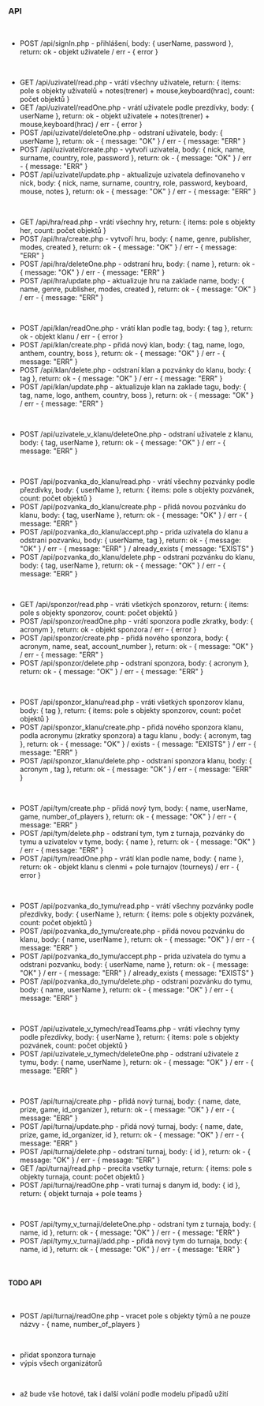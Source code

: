 ### API

<br />

- POST /api/signIn.php - přihlášení, body: { userName, password }, return: ok - objekt uživatele / err - { error }

<br />

- GET /api/uzivatel/read.php - vrátí všechny uživatele, return: { items: pole s objekty uživatelů + notes(trener) + mouse,keyboard(hrac), count: počet objektů }
- GET /api/uzivatel/readOne.php - vrátí uživatele podle prezdívky, body: { userName }, return: ok - objekt uživatele + notes(trener) + mouse,keyboard(hrac) / err - { error }
- POST /api/uzivatel/deleteOne.php - odstraní uživatele, body: { userName }, return: ok - { message: "OK" } / err - { message: "ERR" }
- POST /api/uzivatel/create.php - vytvoří uzivatela, body: { nick, name, surname, country, role, password }, return: ok - { message: "OK" } / err - { message: "ERR" }
- POST /api/uzivatel/update.php - aktualizuje uzivatela definovaneho v nick, body: { nick, name, surname, country, role, password, keyboard, mouse, notes }, return: ok - { message: "OK" } / err - { message: "ERR" }

<br />

- GET /api/hra/read.php - vrátí všechny hry, return: { items: pole s objekty her, count: počet objektů }
- POST /api/hra/create.php - vytvoří hru, body: { name, genre, publisher, modes, created }, return: ok - { message: "OK" } / err - { message: "ERR" }
- POST /api/hra/deleteOne.php - odstraní hru, body: { name }, return: ok - { message: "OK" } / err - { message: "ERR" }
- POST /api/hra/update.php - aktualizuje hru na zaklade name, body: { name, genre, publisher, modes, created }, return: ok - { message: "OK" } / err - { message: "ERR" }

<br />

- POST /api/klan/readOne.php - vrátí klan podle tag, body: { tag }, return: ok - objekt klanu / err - { error }
- POST /api/klan/create.php - přidá nový klan, body: { tag, name, logo, anthem, country, boss }, return: ok - { message: "OK" } / err - { message: "ERR" }
- POST /api/klan/delete.php - odstraní klan a pozvánky do klanu, body: { tag }, return: ok - { message: "OK" } / err - { message: "ERR" }
- POST /api/klan/update.php - aktualizuje klan na zaklade tagu, body: { tag, name, logo, anthem, country, boss }, return: ok - { message: "OK" } / err - { message: "ERR" }

<br />

- POST /api/uzivatele_v_klanu/deleteOne.php - odstraní uživatele z klanu, body: { tag, userName }, return: ok - { message: "OK" } / err - { message: "ERR" }

<br />

- POST /api/pozvanka_do_klanu/read.php - vrátí všechny pozvánky podle přezdívky, body: { userName }, return: { items: pole s objekty pozvánek, count: počet objektů }
- POST /api/pozvanka_do_klanu/create.php - přidá novou pozvánku do klanu, body: { tag, userName }, return: ok - { message: "OK" } / err - { message: "ERR" }
- POST /api/pozvanka_do_klanu/accept.php - prida uzivatela do klanu a odstrani pozvanku, body: { userName, tag }, return: ok - { message: "OK" } / err - { message: "ERR" } / already_exists { message: "EXISTS" }
- POST /api/pozvanka_do_klanu/delete.php - odstrani pozvánku do klanu, body: { tag, userName }, return: ok - { message: "OK" } / err - { message: "ERR" }

<br />

- GET /api/sponzor/read.php - vráti všetkých sponzorov, return: { items: pole s objekty sponzorov, count: počet objektů }
- POST /api/sponzor/readOne.php - vrátí sponzora podle zkratky, body: { acronym }, return: ok - objekt sponzora / err - { error }
- POST /api/sponzor/create.php - přidá nového sponzora, body: { acronym, name, seat, account_number }, return: ok - { message: "OK" } / err - { message: "ERR" }
- POST /api/sponzor/delete.php - odstraní sponzora, body: { acronym }, return: ok - { message: "OK" } / err - { message: "ERR" }

<br />

- POST /api/sponzor_klanu/read.php - vráti všetkých sponzorov klanu, body: { tag }, return: { items: pole s objekty sponzorov, count: počet objektů }
- POST /api/sponzor_klanu/create.php - přidá nového sponzora klanu, podla acronymu (zkratky sponzora) a tagu klanu , body: { acronym, tag }, return: ok - { message: "OK" } / exists - { message: "EXISTS" }  / err - { message: "ERR" }
- POST /api/sponzor_klanu/delete.php - odstraní sponzora klanu, body: { acronym , tag }, return: ok - { message: "OK" } / err - { message: "ERR" }

<br />

- POST /api/tym/create.php - přidá nový tym, body: { name, userName, game, number_of_players }, return: ok - { message: "OK" } / err - { message: "ERR" }
- POST /api/tym/delete.php - odstraní tym, tym z turnaja, pozvánky do tymu a uzivatelov v tyme, body: { name }, return: ok - { message: "OK" } / err - { message: "ERR" }
- POST /api/tym/readOne.php - vrátí klan podle name, body: { name }, return: ok - objekt klanu s clenmi + pole turnajov (tourneys)  / err - { error }

<br />

- POST /api/pozvanka_do_tymu/read.php - vrátí všechny pozvánky podle přezdívky, body: { userName }, return: { items: pole s objekty pozvánek, count: počet objektů }
- POST /api/pozvanka_do_tymu/create.php - přidá novou pozvánku do klanu, body: { name, userName }, return: ok - { message: "OK" } / err - { message: "ERR" }
- POST /api/pozvanka_do_tymu/accept.php - prida uzivatela do tymu a odstrani pozvanku, body: { userName, name }, return: ok - { message: "OK" } / err - { message: "ERR" } / already_exists { message: "EXISTS" }
- POST /api/pozvanka_do_tymu/delete.php - odstrani pozvánku do tymu, body: { name, userName }, return: ok - { message: "OK" } / err - { message: "ERR" }

<br />

- POST /api/uzivatele_v_tymech/readTeams.php - vrátí všechny tymy podle přezdívky, body: { userName }, return: { items: pole s objekty pozvánek, count: počet objektů }
- POST /api/uzivatele_v_tymech/deleteOne.php - odstraní uživatele z tymu, body: { name, userName }, return: ok - { message: "OK" } / err - { message: "ERR" }

<br />

- POST /api/turnaj/create.php - přidá nový turnaj, body: { name, date, prize, game, id_organizer }, return: ok - { message: "OK" } / err - { message: "ERR" }
- POST /api/turnaj/update.php - přidá nový turnaj, body: { name, date, prize, game, id_organizer, id }, return: ok - { message: "OK" } / err - { message: "ERR" }
- POST /api/turnaj/delete.php - odstraní turnaj, body: { id }, return: ok - { message: "OK" } / err - { message: "ERR" }
- GET /api/turnaj/read.php - precita vsetky turnaje, return: { items: pole s objekty turnaja, count: počet objektů }
- POST /api/turnaj/readOne.php - vrati turnaj s danym id, body: { id }, return: { objekt turnaja + pole teams }

<br />

- POST /api/tymy_v_turnaji/deleteOne.php - odstraní tym z turnaja, body: { name, id }, return: ok - { message: "OK" } / err - { message: "ERR" }
- POST /api/tymy_v_turnaji/add.php - přidá nový tym do turnaja, body: { name, id }, return: ok - { message: "OK" } / err - { message: "ERR" }


<br />

#### TODO API

<br />

- POST /api/turnaj/readOne.php - vracet pole s objekty týmů a ne pouze názvy - { name, number_of_players }

<br />

- přidat sponzora turnaje
- výpis všech organizátorů

<br />

- až bude vše hotové, tak i další volání podle modelu případů užití